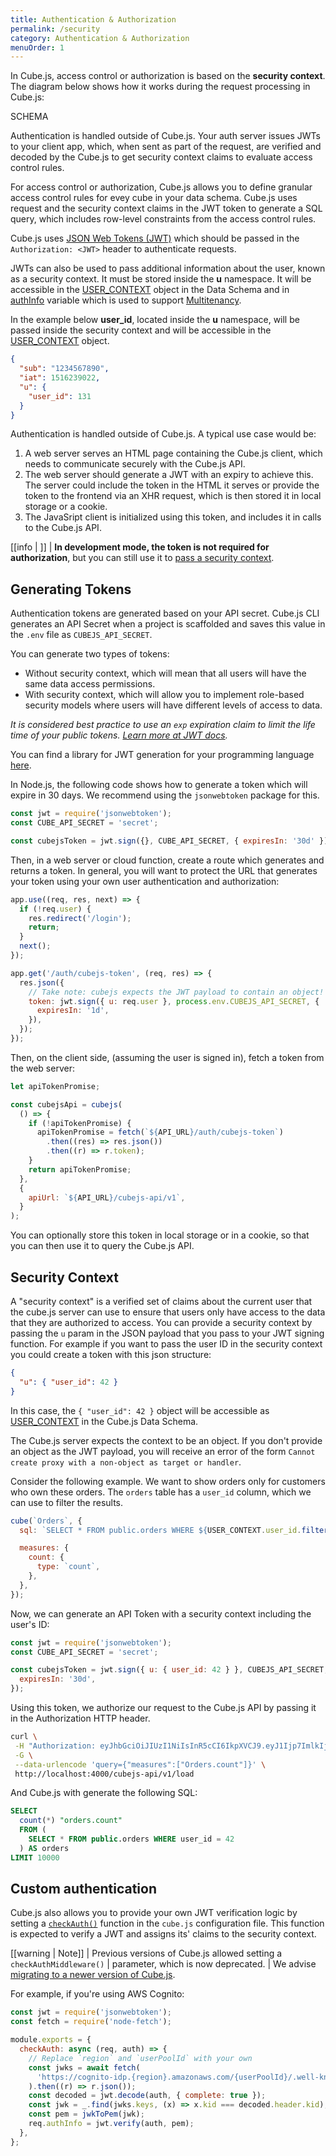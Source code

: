 ```yaml
---
title: Authentication & Authorization
permalink: /security
category: Authentication & Authorization
menuOrder: 1
---
```


In Cube.js, access control or authorization is based on the **security context**. The diagram below shows how it works during the request processing in Cube.js:

SCHEMA

Authentication is handled outside of Cube.js. Your auth server issues JWTs to your client app, which, when sent as part of the request, are verified and decoded by the Cube.js to get security context claims to evaluate access control rules.

For access control or authorization, Cube.js allows you to define granular access control rules for evey cube in your data schema. Cube.js uses request and the security context claims in the JWT token to generate a SQL query, which includes row-level constraints from the access control rules.

Cube.js uses [JSON Web Tokens (JWT)][link-jwt] which should be passed in the
`Authorization: <JWT>` header to authenticate requests.

JWTs can also be used to pass additional information about the user, known as a security context. It must be stored inside the **u** namespace. It will be accessible in the
[USER_CONTEXT][link-user-context] object in the Data Schema and in [authInfo][link-authinfo] variable which is used to support [Multitenancy][link-multitenancy].

In the example
below **user_id**, located inside the **u** namespace, will be passed inside the
security context and will be accessible in the [USER_CONTEXT][link-user-context] object.

```json
{
  "sub": "1234567890",
  "iat": 1516239022,
  "u": {
    "user_id": 131
  }
}
```

[link-jwt]: https://jwt.io/
[link-user-context]: /cube#context-variables-user-context
[link-authinfo]: /config#authinfo
[link-multitenancy]: /multitenancy-setup


Authentication is handled outside of Cube.js. A typical use case would be:

1. A web server serves an HTML page containing the Cube.js client, which needs
   to communicate securely with the Cube.js API.
2. The web server should generate a JWT with an expiry to achieve this. The
   server could include the token in the HTML it serves or provide the token to
   the frontend via an XHR request, which is then stored it in local storage or
   a cookie.
3. The JavaSript client is initialized using this token, and includes it in
   calls to the Cube.js API.

[link-rest-api]: /rest-api
[link-cubejs-client-core-ref]: /@cubejs-client-core#cubejs

[[info | ]]
| **In development mode, the token is not required for authorization**, but you can still use it to [pass a security context][link-security-context].

[link-security-context]: /security#security-context

## Generating Tokens

Authentication tokens are generated based on your API secret. Cube.js CLI
generates an API Secret when a project is scaffolded and saves this value in the
`.env` file as `CUBEJS_API_SECRET`.

You can generate two types of tokens:

- Without security context, which will mean that all users will have the same
  data access permissions.
- With security context, which will allow you to implement role-based security
  models where users will have different levels of access to data.

_It is considered best practice to use an `exp` expiration claim to limit the
life time of your public tokens. [Learn more at JWT docs][link-jwt-docs]._

[link-jwt-docs]:
  https://github.com/auth0/node-jsonwebtoken#token-expiration-exp-claim

You can find a library for JWT generation for your programming language
[here](https://jwt.io/#libraries-io).

In Node.js, the following code shows how to generate a token which will expire
in 30 days. We recommend using the `jsonwebtoken` package for this.

```javascript
const jwt = require('jsonwebtoken');
const CUBE_API_SECRET = 'secret';

const cubejsToken = jwt.sign({}, CUBE_API_SECRET, { expiresIn: '30d' });
```

Then, in a web server or cloud function, create a route which generates and
returns a token. In general, you will want to protect the URL that generates
your token using your own user authentication and authorization:

```javascript
app.use((req, res, next) => {
  if (!req.user) {
    res.redirect('/login');
    return;
  }
  next();
});

app.get('/auth/cubejs-token', (req, res) => {
  res.json({
    // Take note: cubejs expects the JWT payload to contain an object!
    token: jwt.sign({ u: req.user }, process.env.CUBEJS_API_SECRET, {
      expiresIn: '1d',
    }),
  });
});
```

Then, on the client side, (assuming the user is signed in), fetch a token from
the web server:

```javascript
let apiTokenPromise;

const cubejsApi = cubejs(
  () => {
    if (!apiTokenPromise) {
      apiTokenPromise = fetch(`${API_URL}/auth/cubejs-token`)
        .then((res) => res.json())
        .then((r) => r.token);
    }
    return apiTokenPromise;
  },
  {
    apiUrl: `${API_URL}/cubejs-api/v1`,
  }
);
```

You can optionally store this token in local storage or in a cookie, so that you
can then use it to query the Cube.js API.

## Security Context

A "security context" is a verified set of claims about the current user that the
cube.js server can use to ensure that users only have access to the data that
they are authorized to access. You can provide a security context by passing the
`u` param in the JSON payload that you pass to your JWT signing function. For
example if you want to pass the user ID in the security context you could create
a token with this json structure:

```json
{
  "u": { "user_id": 42 }
}
```

In this case, the `{ "user_id": 42 }` object will be accessible as
[USER_CONTEXT][link-user-context] in the Cube.js Data Schema.

[link-user-context]: /cube#context-variables-user-context

The Cube.js server expects the context to be an object. If you don't provide an
object as the JWT payload, you will receive an error of the form
`Cannot create proxy with a non-object as target or handler`.

Consider the following example. We want to show orders only for customers who
own these orders. The `orders` table has a `user_id` column, which we can use to
filter the results.

```javascript
cube(`Orders`, {
  sql: `SELECT * FROM public.orders WHERE ${USER_CONTEXT.user_id.filter('user_id')}`,

  measures: {
    count: {
      type: `count`,
    },
  },
});
```

Now, we can generate an API Token with a security context including the user's
ID:

```javascript
const jwt = require('jsonwebtoken');
const CUBE_API_SECRET = 'secret';

const cubejsToken = jwt.sign({ u: { user_id: 42 } }, CUBEJS_API_SECRET, {
  expiresIn: '30d',
});
```

Using this token, we authorize our request to the Cube.js API by passing it in
the Authorization HTTP header.

```bash
curl \
 -H "Authorization: eyJhbGciOiJIUzI1NiIsInR5cCI6IkpXVCJ9.eyJ1Ijp7ImlkIjo0Mn0sImlhdCI6MTU1NjAyNTM1MiwiZXhwIjoxNTU4NjE3MzUyfQ._8QBL6nip6SkIrFzZzGq2nSF8URhl5BSSSGZYp7IJZ4" \
 -G \
 --data-urlencode 'query={"measures":["Orders.count"]}' \
 http://localhost:4000/cubejs-api/v1/load
```

And Cube.js with generate the following SQL:

```sql
SELECT
  count(*) "orders.count"
  FROM (
    SELECT * FROM public.orders WHERE user_id = 42
  ) AS orders
LIMIT 10000
```

## Custom authentication

Cube.js also allows you to provide your own JWT verification logic by
setting a [`checkAuth()`][link-check-auth-ref] function in the `cube.js`
configuration file. This function is expected to verify a JWT and
assigns its' claims to the security context.

[link-check-auth-ref]: /config#options-reference-check-auth

[[warning | Note]]
| Previous versions of Cube.js allowed setting a `checkAuthMiddleware()`
| parameter, which is now deprecated.
| We advise [migrating to a newer version of Cube.js][link-migrate-cubejs].

[link-migrate-cubejs]: /configuration/overview#migration-from-express-to-docker-template

For example, if you're using AWS Cognito:

```javascript
const jwt = require('jsonwebtoken');
const fetch = require('node-fetch');

module.exports = {
  checkAuth: async (req, auth) => {
    // Replace `region` and `userPoolId` with your own
    const jwks = await fetch(
      'https://cognito-idp.{region}.amazonaws.com/{userPoolId}/.well-known/jwks.json'
    ).then((r) => r.json());
    const decoded = jwt.decode(auth, { complete: true });
    const jwk = _.find(jwks.keys, (x) => x.kid === decoded.header.kid);
    const pem = jwkToPem(jwk);
    req.authInfo = jwt.verify(auth, pem);
  },
};
```
